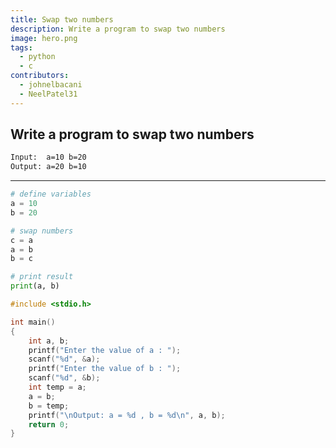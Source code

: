 ```yaml
---
title: Swap two numbers
description: Write a program to swap two numbers
image: hero.png
tags:
  - python
  - c
contributors:
  - johnelbacani
  - NeelPatel31
---
```


## Write a program to swap two numbers

```txt
Input:  a=10 b=20
Output: a=20 b=10
```

---

<CodeBlock>

```python
# define variables
a = 10
b = 20

# swap numbers
c = a
a = b
b = c

# print result
print(a, b)
```

```c
#include <stdio.h>

int main()
{
    int a, b;
    printf("Enter the value of a : ");
    scanf("%d", &a);
    printf("Enter the value of b : ");
    scanf("%d", &b);
    int temp = a;
    a = b;
    b = temp;
    printf("\nOutput: a = %d , b = %d\n", a, b);
    return 0;
}
```

</CodeBlock>
